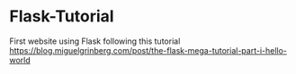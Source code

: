 # Flask-Tutorial
First website using Flask following this tutorial 
https://blog.miguelgrinberg.com/post/the-flask-mega-tutorial-part-i-hello-world